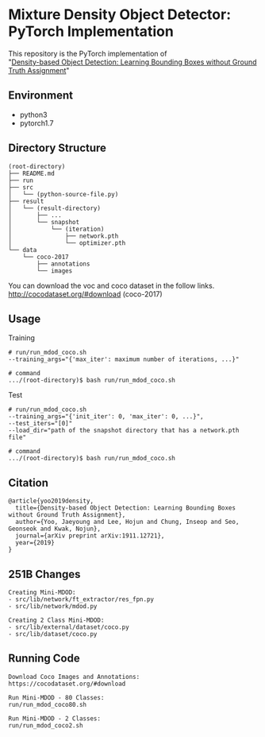 Mixture Density Object Detector: PyTorch Implementation
===========================================================

This repository is the PyTorch implementation of  
"[Density-based Object Detection: Learning Bounding Boxes without Ground Truth Assignment](https://arxiv.org/abs/1911.12721)"

Environment
-----------
- python3
- pytorch1.7

Directory Structure
-------------------
```
(root-directory)
├── README.md
├── run
├── src
│   └── (python-source-file.py)
├── result
│   └── (result-directory)
│       ├── ...
│       └── snapshot
│           └── (iteration)
│               ├── network.pth
│               └── optimizer.pth
└── data
    └── coco-2017
        ├── annotations
        └── images
```
You can download the voc and coco dataset in the follow links.  
http://cocodataset.org/#download (coco-2017)

Usage
-----
Training
```
# run/run_mdod_coco.sh
--training_args="{'max_iter': maximum number of iterations, ...}"

# command
.../(root-directory)$ bash run/run_mdod_coco.sh
```
Test
```
# run/run_mdod_coco.sh
--training_args="{'init_iter': 0, 'max_iter': 0, ...}",
--test_iters="[0]"
--load_dir="path of the snapshot directory that has a network.pth file"

# command
.../(root-directory)$ bash run/run_mdod_coco.sh
```

Citation
--------
```
@article{yoo2019density,
  title={Density-based Object Detection: Learning Bounding Boxes without Ground Truth Assignment},
  author={Yoo, Jaeyoung and Lee, Hojun and Chung, Inseop and Seo, Geonseok and Kwak, Nojun},
  journal={arXiv preprint arXiv:1911.12721},
  year={2019}
}
```

251B Changes
--------
```
Creating Mini-MDOD:
- src/lib/network/ft_extractor/res_fpn.py
- src/lib/network/mdod.py

Creating 2 Class Mini-MDOD:
- src/lib/external/dataset/coco.py
- src/lib/dataset/coco.py
```

Running Code
--------
```
Download Coco Images and Annotations:
https://cocodataset.org/#download

Run Mini-MDOD - 80 Classes:
run/run_mdod_coco80.sh

Run Mini-MDOD - 2 Classes:
run/run_mdod_coco2.sh
```